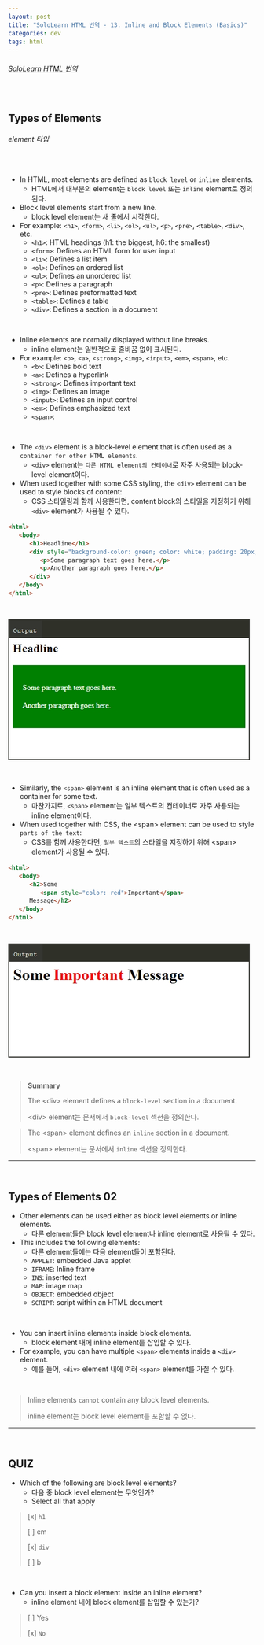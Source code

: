 ```yaml
---
layout: post
title: "SoloLearn HTML 번역 - 13. Inline and Block Elements (Basics)"
categories: dev
tags: html
---
```


###### [SoloLearn HTML 번역](www.sololearn.com)

<br>

## Types of Elements

###### element 타입

<br>

- In HTML, most elements are defined as `block level` or `inline` elements.
  - HTML에서 대부분의 element는 `block level` 또는 `inline` element로 정의된다.
- Block level elements start from a new line.
  - block level element는 새 줄에서 시작한다.
- For example: `<h1>`, `<form>`, `<li>`, `<ol>`, `<ul>`, `<p>`, `<pre>`, `<table>`, `<div>`, etc.
  - `<h1>`: HTML headings (h1: the biggest, h6: the smallest)
  - `<form>`: Defines an HTML form for user input
  - `<li>`: Defines a list item
  - `<ol>`: Defines an ordered list
  - `<ul>`: Defines an unordered list
  - `<p>`: Defines a paragraph
  - `<pre>`: Defines preformatted text
  - `<table>`: Defines a table
  - `<div>`: Defines a section in a document

<br>

- Inline elements are normally displayed without line breaks.
  - inline element는 일반적으로 줄바꿈 없이 표시된다.
- For example: `<b>`, `<a>`, `<strong>`, `<img>`, `<input>`, `<em>`, `<span>`, etc.
  - `<b>`: Defines bold text
  - `<a>`: Defines a hyperlink
  - `<strong>`: Defines important text
  - `<img>`: Defines an image
  - `<input>`: Defines an input control
  - `<em>`: Defines emphasized text
  - `<span>`: 

<br>

- The `<div>` element is a block-level element that is often used as a `container for other HTML elements`.
  - `<div>` element는 `다른 HTML element의 컨테이너`로 자주 사용되는 block-level element이다.
- When used together with some CSS styling, the `<div>` element can be used to style blocks of content:
  - CSS 스타일링과 함께 사용한다면, content block의 스타일을 지정하기 위해 `<div>` element가 사용될 수 있다.

```html
<html>
   <body>
      <h1>Headline</h1>
      <div style="background-color: green; color: white; padding: 20px;">
         <p>Some paragraph text goes here.</p>
         <p>Another paragraph goes here.</p>
      </div>
   </body>
</html>
```

<br>

![sololearn img](/assets/img/sololearn-html-basics-13-01.png)

<br>

- Similarly, the `<span>` element is an inline element that is often used as a container for some text.
  - 마찬가지로, `<span>` element는 일부 텍스트의 컨테이너로 자주 사용되는 inline element이다.
- When used together with CSS, the \<span> element can be used to style `parts of the text`:
  - CSS를 함께 사용한다면, `일부 텍스트`의 스타일을 지정하기 위해 \<span> element가 사용될 수 있다.

```html
<html>
   <body>
      <h2>Some
         <span style="color: red">Important</span>
      Message</h2>
   </body>
</html>
```

<br>

![sololearn img](/assets/img/sololearn-html-basics-13-02.png)

<br>

> **Summary**
>
> The \<div> element defines a `block-level` section in a document.
>
> \<div> element는 문서에서 `block-level` 섹션을 정의한다.

> The \<span> element defines an `inline` section in a document.
>
> \<span> element는 문서에서 `inline` 섹션을 정의한다.

------

<br>

## Types of Elements 02

- Other elements can be used either as block level elements or inline elements.
  - 다른 element들은 block level element나 inline element로 사용될 수 있다.
- This includes the following elements:
  - 다른 element들에는 다음 element들이 포함된다.
  - `APPLET`: embedded Java applet
  - `IFRAME`: Inline frame
  - `INS`: inserted text
  - `MAP`: image map
  - `OBJECT`: embedded object
  - `SCRIPT`: script within an HTML document

<br>

- You can insert inline elements inside block elements.
  - block element 내에 inline element를 삽입할 수 있다.
- For example, you can have multiple `<span>` elements inside a `<div>` element.
  - 예를 들어, `<div>` element 내에 여러 `<span>` element를 가질 수 있다.

<br>

> Inline elements `cannot` contain any block level elements.
>
> inline element는 block level element를 포함할 수 없다.

------

<br>

## QUIZ

- Which of the following are block level elements?
  - 다음 중 block level element는 무엇인가?
  - Select all that apply

> [x] `h1`
>
> [ ] em
>
> [x] `div`
>
> [ ] b

<br>

- Can you insert a block element inside an inline element?
  - inline element 내에 block element를 삽입할 수 있는가?

> [ ] Yes
>
> [x] `No`

<br>